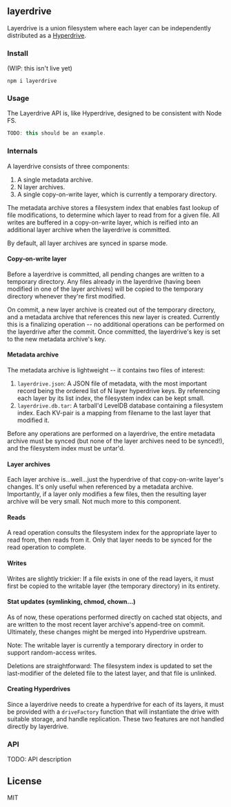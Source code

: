 ## layerdrive
Layerdrive is a union filesystem where each layer can be independently distributed as a [Hyperdrive](https://www.github.com/mafintosh/hyperdrive). 

### Install
(WIP: this isn't live yet)
```
npm i layerdrive
```

### Usage
The Layerdrive API is, like Hyperdrive, designed to be consistent with Node FS.

```js
TODO: this should be an example.
```

### Internals
A layerdrive consists of three components:
1. A single metadata archive.
2. N layer archives.
3. A single copy-on-write layer, which is currently a temporary directory.

The metadata archive stores a filesystem index that enables fast lookup of file modifications, to determine which layer to read from for a given file. All writes are buffered in a copy-on-write layer, which is reified into an additional layer archive when the layerdrive is committed.

By default, all layer archives are synced in sparse mode.

#### Copy-on-write layer
Before a layerdrive is committed, all pending changes are written to a temporary directory. Any files already in the layerdrive (having been modified in one of the layer archives) will be copied to the temporary directory whenever they're first modified.

On commit, a new layer archive is created out of the temporary directory, and a metadata archive that references this new layer is created. Currently this is a finalizing operation -- no additional operations can be performed on the layerdrive after the commit. Once committed, the layerdrive's key is set to the new metadata archive's key.

#### Metadata archive
The metadata archive is lightweight -- it contains two files of interest:
1. `layerdrive.json`: A JSON file of metadata, with the most important record being the ordered list of N layer hyperdrive keys. By referencing each layer by its list index, the filesystem index can be kept small.
2. `layerdrive.db.tar`: A tarball'd LevelDB database containing a filesystem index. Each KV-pair is a mapping from filename to the last layer that modified it.

Before any operations are performed on a layerdrive, the entire metadata archive must be synced (but none of the layer archives need to be synced!), and the filesystem index must be untar'd.

#### Layer archives
Each layer archive is...well...just the hyperdrive of that copy-on-write layer's changes. It's only useful when referenced by a metadata archive. Importantly, if a layer only modifies a few files, then the resulting layer archive will be very small. Not much more to this component.

#### Reads
A read operation consults the filesystem index for the appropriate layer to read from, then reads from it. Only that layer needs to be synced for the read operation to complete.

#### Writes
Writes are slightly trickier: If a file exists in one of the read layers, it must first be copied to the writable layer (the temporary directory) in its entirety.

#### Stat updates (symlinking, chmod, chown...)
As of now, these operations performed directly on cached stat objects, and are written to the most recent layer archive's append-tree on commit. Ultimately, these changes might be merged into Hyperdrive upstream.

Note: The writable layer is currently a temporary directory in order to support random-access writes.

Deletions are straightforward: The filesystem index is updated to set the last-modifier of the deleted file to the latest layer, and that file is unlinked.

#### Creating Hyperdrives
Since a layerdrive needs to create a hyperdrive for each of its layers, it must be provided with a `driveFactory` function that will instantiate the drive with suitable storage, and handle replication. These two features are not handled directly by layerdrive.

### API
TODO: API description

## License
MIT
